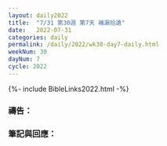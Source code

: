 ```yaml
---
layout: daily2022
title:  "7/31 第30週 第7天 補漏拾遺"
date:   2022-07-31
categories: daily
permalink: /daily/2022/wk30-day7-daily.html
weekNum: 30
dayNum: 7
cycle: 2022
---
```


{%- include BibleLinks2022.html -%}

### 禱告：

### 筆記與回應：
